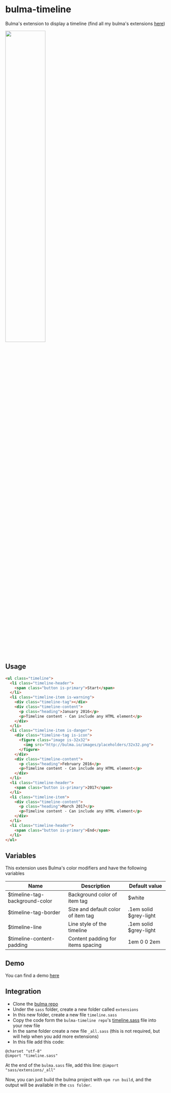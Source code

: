 # bulma-timeline
Bulma's extension to display a timeline (find all my bulma's extensions [here](https://github.com/Wikiki/bulma-extensions))

<img src="https://img4.hostingpics.net/pics/887099ScreenShot20170812at150229.png" width="50%">

Usage
---

```html
<ul class="timeline">
  <li class="timeline-header">
    <span class="button is-primary">Start</span>
  </li>
  <li class="timeline-item is-warning">
    <div class="timeline-tag"></div>
    <div class="timeline-content">
      <p class="heading">January 2016</p>
      <p>Timeline content - Can include any HTML element</p>
    </div>
  </li>
  <li class="timeline-item is-danger">
    <div class="timeline-tag is-icon">
      <figure class="image is-32x32">
        <img src="http://bulma.io/images/placeholders/32x32.png">
      </figure>
    </div>
    <div class="timeline-content">
      <p class="heading">February 2016</p>
      <p>Timeline content - Can include any HTML element</p>
    </div>
  </li>
  <li class="timeline-header">
    <span class="button is-primary">2017</span>
  </li>
  <li class="timeline-item">
    <div class="timeline-content">
      <p class="heading">March 2017</p>
      <p>Timeline content - Can include any HTML element</p>
    </div>
  </li>
  <li class="timeline-header">
    <span class="button is-primary">End</span>
  </li>
</ul>
```

Variables
---
This extension uses Bulma's color modifiers and have the following variables

Name | Description | Default value    
-----|-------------|---------------
$timeline-tag-background-color | Background color of item tag | $white
$timeline-tag-border | Size and default color of item tag | .1em solid $grey-light
$timeline-line | Line style of the timeline | .1em solid $grey-light
$timeline-content-padding | Content padding for items spacing | 1em 0 0 2em

Demo
---
You can find a demo [here](https://codepen.io/wikiki/pen/zdwjqL)

Integration
---
- Clone the [bulma repo](https://github.com/jgthms/bulma)
- Under the `sass` folder, create a new folder called `extensions`
- In this new folder, create a new file `timeline.sass`
- Copy the code form the `bulma-timeline repo`'s [timeline.sass](https://github.com/Wikiki/bulma-timeline/blob/master/timeline.sass) file into your new file
- In the same folder create a new file `_all.sass` (this is not required, but will help when you add more extensions)
- In this file add this code:
```
@charset "utf-8"
@import "timeline.sass"
```
At the end of the `bulma.sass` file, add this line: `@import "sass/extensions/_all"`

Now, you can just build the bulma project with `npm run build`, and the output will be available in the `css folder`.
